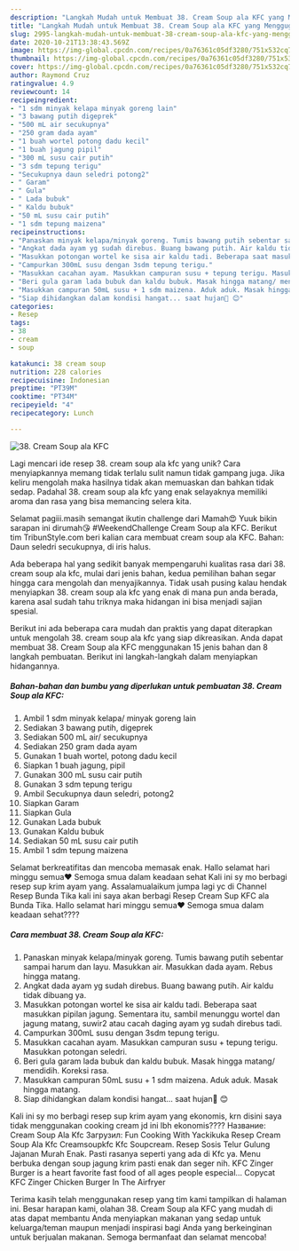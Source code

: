 ```yaml
---
description: "Langkah Mudah untuk Membuat 38. Cream Soup ala KFC yang Menggugah Selera"
title: "Langkah Mudah untuk Membuat 38. Cream Soup ala KFC yang Menggugah Selera"
slug: 2995-langkah-mudah-untuk-membuat-38-cream-soup-ala-kfc-yang-menggugah-selera
date: 2020-10-21T13:38:43.569Z
image: https://img-global.cpcdn.com/recipes/0a76361c05df3280/751x532cq70/38-cream-soup-ala-kfc-foto-resep-utama.jpg
thumbnail: https://img-global.cpcdn.com/recipes/0a76361c05df3280/751x532cq70/38-cream-soup-ala-kfc-foto-resep-utama.jpg
cover: https://img-global.cpcdn.com/recipes/0a76361c05df3280/751x532cq70/38-cream-soup-ala-kfc-foto-resep-utama.jpg
author: Raymond Cruz
ratingvalue: 4.9
reviewcount: 14
recipeingredient:
- "1 sdm minyak kelapa minyak goreng lain"
- "3 bawang putih digeprek"
- "500 mL air secukupnya"
- "250 gram dada ayam"
- "1 buah wortel potong dadu kecil"
- "1 buah jagung pipil"
- "300 mL susu cair putih"
- "3 sdm tepung terigu"
- "Secukupnya daun seledri potong2"
- " Garam"
- " Gula"
- " Lada bubuk"
- " Kaldu bubuk"
- "50 mL susu cair putih"
- "1 sdm tepung maizena"
recipeinstructions:
- "Panaskan minyak kelapa/minyak goreng. Tumis bawang putih sebentar sampai harum dan layu. Masukkan air. Masukkan dada ayam. Rebus hingga matang."
- "Angkat dada ayam yg sudah direbus. Buang bawang putih. Air kaldu tidak dibuang ya."
- "Masukkan potongan wortel ke sisa air kaldu tadi. Beberapa saat masukkan pipilan jagung. Sementara itu, sambil menunggu wortel dan jagung matang, suwir2 atau cacah daging ayam yg sudah direbus tadi."
- "Campurkan 300mL susu dengan 3sdm tepung terigu."
- "Masukkan cacahan ayam. Masukkan campuran susu + tepung terigu. Masukkan potongan seledri."
- "Beri gula garam lada bubuk dan kaldu bubuk. Masak hingga matang/ mendidih. Koreksi rasa."
- "Masukkan campuran 50mL susu + 1 sdm maizena. Aduk aduk. Masak hingga matang."
- "Siap dihidangkan dalam kondisi hangat... saat hujan🤤 😊"
categories:
- Resep
tags:
- 38
- cream
- soup

katakunci: 38 cream soup 
nutrition: 228 calories
recipecuisine: Indonesian
preptime: "PT39M"
cooktime: "PT34M"
recipeyield: "4"
recipecategory: Lunch

---
```



![38. Cream Soup ala KFC](https://img-global.cpcdn.com/recipes/0a76361c05df3280/751x532cq70/38-cream-soup-ala-kfc-foto-resep-utama.jpg)

Lagi mencari ide resep 38. cream soup ala kfc yang unik? Cara menyiapkannya memang tidak terlalu sulit namun tidak gampang juga. Jika keliru mengolah maka hasilnya tidak akan memuaskan dan bahkan tidak sedap. Padahal 38. cream soup ala kfc yang enak selayaknya memiliki aroma dan rasa yang bisa memancing selera kita.

Selamat pagiii.masih semangat ikutin challenge dari Mamah😍 Yuuk bikin sarapan ini dirumah😘 #WeekendChallenge Cream Soup ala KFC. Berikut tim TribunStyle.com beri kalian cara membuat cream soup ala KFC. Bahan: Daun seledri secukupnya, di iris halus.

Ada beberapa hal yang sedikit banyak mempengaruhi kualitas rasa dari 38. cream soup ala kfc, mulai dari jenis bahan, kedua pemilihan bahan segar hingga cara mengolah dan menyajikannya. Tidak usah pusing kalau hendak menyiapkan 38. cream soup ala kfc yang enak di mana pun anda berada, karena asal sudah tahu triknya maka hidangan ini bisa menjadi sajian spesial.


Berikut ini ada beberapa cara mudah dan praktis yang dapat diterapkan untuk mengolah 38. cream soup ala kfc yang siap dikreasikan. Anda dapat membuat 38. Cream Soup ala KFC menggunakan 15 jenis bahan dan 8 langkah pembuatan. Berikut ini langkah-langkah dalam menyiapkan hidangannya.

<!--inarticleads1-->

##### Bahan-bahan dan bumbu yang diperlukan untuk pembuatan 38. Cream Soup ala KFC:

1. Ambil 1 sdm minyak kelapa/ minyak goreng lain
1. Sediakan 3 bawang putih, digeprek
1. Sediakan 500 mL air/ secukupnya
1. Sediakan 250 gram dada ayam
1. Gunakan 1 buah wortel, potong dadu kecil
1. Siapkan 1 buah jagung, pipil
1. Gunakan 300 mL susu cair putih
1. Gunakan 3 sdm tepung terigu
1. Ambil Secukupnya daun seledri, potong2
1. Siapkan  Garam
1. Siapkan  Gula
1. Gunakan  Lada bubuk
1. Gunakan  Kaldu bubuk
1. Sediakan 50 mL susu cair putih
1. Ambil 1 sdm tepung maizena


Selamat berkreatifitas dan mencoba memasak enak. Hallo selamat hari minggu semua❤️ Semoga smua dalam keadaan sehat Kali ini sy mo berbagi resep sup krim ayam yang. Assalamualaikum jumpa lagi yc di Channel Resep Bunda Tika kali ini saya akan berbagi Resep Cream Sup KFC ala Bunda Tika. Hallo selamat hari minggu semua❤️ Semoga smua dalam keadaan sehat???? 

<!--inarticleads2-->

##### Cara membuat 38. Cream Soup ala KFC:

1. Panaskan minyak kelapa/minyak goreng. Tumis bawang putih sebentar sampai harum dan layu. Masukkan air. Masukkan dada ayam. Rebus hingga matang.
1. Angkat dada ayam yg sudah direbus. Buang bawang putih. Air kaldu tidak dibuang ya.
1. Masukkan potongan wortel ke sisa air kaldu tadi. Beberapa saat masukkan pipilan jagung. Sementara itu, sambil menunggu wortel dan jagung matang, suwir2 atau cacah daging ayam yg sudah direbus tadi.
1. Campurkan 300mL susu dengan 3sdm tepung terigu.
1. Masukkan cacahan ayam. Masukkan campuran susu + tepung terigu. Masukkan potongan seledri.
1. Beri gula garam lada bubuk dan kaldu bubuk. Masak hingga matang/ mendidih. Koreksi rasa.
1. Masukkan campuran 50mL susu + 1 sdm maizena. Aduk aduk. Masak hingga matang.
1. Siap dihidangkan dalam kondisi hangat... saat hujan🤤 😊


Kali ini sy mo berbagi resep sup krim ayam yang ekonomis, krn disini saya tidak menggunakan cooking cream jd ini lbh ekonomis???? Название: Cream Soup Ala Kfc Загрузил: Fun Cooking With Yackikuka Resep Cream Soup Ala Kfc Creamsoupkfc Kfc Soupcream. Resep Sosis Telur Gulung Jajanan Murah Enak. Pasti rasanya seperti yang ada di Kfc ya. Menu berbuka dengan soup jagung krim pasti enak dan seger nih. KFC Zinger Burger is a heart favorite fast food of all ages people especial… Copycat KFC Zinger Chicken Burger In The Airfryer 

Terima kasih telah menggunakan resep yang tim kami tampilkan di halaman ini. Besar harapan kami, olahan 38. Cream Soup ala KFC yang mudah di atas dapat membantu Anda menyiapkan makanan yang sedap untuk keluarga/teman maupun menjadi inspirasi bagi Anda yang berkeinginan untuk berjualan makanan. Semoga bermanfaat dan selamat mencoba!
